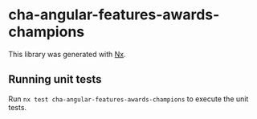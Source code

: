 # cha-angular-features-awards-champions

This library was generated with [Nx](https://nx.dev).

## Running unit tests

Run `nx test cha-angular-features-awards-champions` to execute the unit tests.
